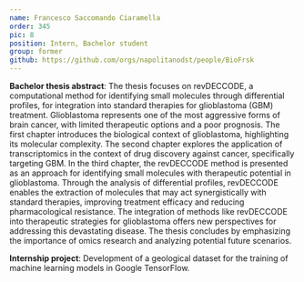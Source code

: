```yaml
---
name: Francesco Saccomando Ciaramella
order: 345
pic: 8
position: Intern, Bachelor student
group: former
github: https://github.com/orgs/napolitanodst/people/BioFrsk
---
```


**Bachelor thesis abstract**: The thesis focuses on revDECCODE, a computational method for identifying small molecules through differential profiles, for integration into standard therapies for glioblastoma (GBM) treatment. Glioblastoma represents one of the most aggressive forms of brain cancer, with limited therapeutic options and a poor prognosis. The first chapter introduces the biological context of glioblastoma, highlighting its molecular complexity. The second chapter explores the application of transcriptomics in the context of drug discovery against cancer, specifically targeting GBM. In the third chapter, the revDECCODE method is presented as an approach for identifying small molecules with therapeutic potential in glioblastoma. Through the analysis of differential profiles, revDECCODE enables the extraction of molecules that may act synergistically with standard therapies, improving treatment efficacy and reducing pharmacological resistance. The integration of methods like revDECCODE into therapeutic strategies for glioblastoma offers new perspectives for addressing this devastating disease. The thesis concludes by emphasizing the importance of omics research and analyzing potential future scenarios.

**Internship project**: Development of a geological dataset for the training of machine learning models in Google TensorFlow.
